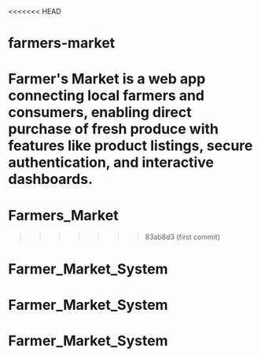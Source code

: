 <<<<<<< HEAD
# farmers-market
Farmer's Market is a web app connecting local farmers and consumers, enabling direct purchase of fresh produce with features like product listings, secure authentication, and interactive dashboards.
=======
# Farmers_Market
>>>>>>> 83ab8d3 (first commit)
# Farmer_Market_System
# Farmer_Market_System
# Farmer_Market_System
